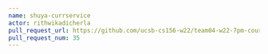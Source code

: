 ```yaml
---
name: shuya-currservice
actor: rithwikadicherla
pull_request_url: https://github.com/ucsb-cs156-w22/team04-w22-7pm-courses/pull/35
pull_request_num: 35
---
```

